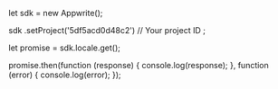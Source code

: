 let sdk = new Appwrite();

sdk
    .setProject('5df5acd0d48c2') // Your project ID
;

let promise = sdk.locale.get();

promise.then(function (response) {
    console.log(response);
}, function (error) {
    console.log(error);
});